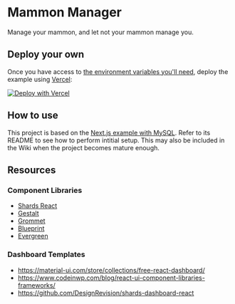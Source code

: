 # Mammon Manager

Manage your mammon, and let not your mammon manage you.

## Deploy your own

Once you have access to [the environment variables you'll need](#step-5-set-up-environment-variables), deploy the example using [Vercel](https://vercel.com?utm_source=github&utm_medium=readme&utm_campaign=next-example):

[![Deploy with Vercel](https://vercel.com/button)](https://vercel.com/new/git/external?repository-url=https://github.com/vercel/next.js/tree/canary/examples/with-mysql&project-name=nextjs-mysql&repository-name=nextjs-mysql&env=MYSQL_HOST,MYSQL_DATABASE,MYSQL_USERNAME,MYSQL_PASSWORD&envDescription=Required%20to%20connect%20the%20app%20with%20MySQL&envLink=https%3A%2F%2Fgithub.com%2Fvercel%2Fnext.js%2Ftree%2Fcanary%2Fexamples%2Fwith-mysql%23step-2-set-up-environment-variables&demo-title=Next.js%20%2B%20MySQL%20Demo&demo-description=A%20simple%20app%20demonstrating%20Next.js%20and%20MySQL%20&demo-url=https%3A%2F%2Fnext-mysql.vercel.app%2F)

## How to use

This project is based on the [Next.js example with MySQL](https://github.com/vercel/next.js/tree/canary/examples/with-mysql). Refer to its README to see how to perform intitial setup. This may also be included in the Wiki when the project becomes mature enough.

## Resources

### Component Libraries
- [Shards React](https://designrevision.com/docs/shards-react/)
- [Gestalt](https://gestalt.netlify.app/)
- [Grommet](https://v2.grommet.io/)
- [Blueprint](https://blueprintjs.com/)
- [Evergreen](https://evergreen.segment.com/)

### Dashboard Templates
- https://material-ui.com/store/collections/free-react-dashboard/
- https://www.codeinwp.com/blog/react-ui-component-libraries-frameworks/
- https://github.com/DesignRevision/shards-dashboard-react